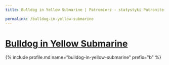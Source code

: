 ```yaml
---
title: Bulldog in Yellow Submarine | Patromierz - statystyki Patronite.pl

permalink: /bulldog-in-yellow-submarine
---
```


# [Bulldog in Yellow Submarine](https://patronite.pl/bulldog-in-yellow-submarine)

{% include profile.md name="bulldog-in-yellow-submarine" prefix="b" %}
